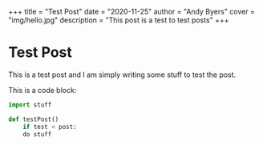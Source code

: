+++
title = "Test Post"
date = "2020-11-25"
author = "Andy Byers"
cover = "img/hello.jpg"
description = "This post is a test to test posts"
+++

# Test Post

This is a test post and I am simply writing some stuff to test the post.

This is a code block:

```py
import stuff

def testPost()
    if test < post:
    do stuff
```
